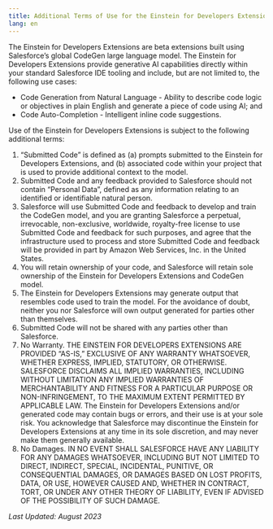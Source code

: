 ```yaml
---
title: Additional Terms of Use for the Einstein for Developers Extensions (Beta)
lang: en
---
```


The Einstein for Developers Extensions are beta extensions built using Salesforce’s global CodeGen large language model. The Einstein for Developers Extensions provide generative AI capabilities directly within your standard Salesforce IDE tooling and include, but are not limited to, the following use cases:

- Code Generation from Natural Language - Ability to describe code logic or objectives in plain English and generate a piece of code using AI; and
- Code Auto-Completion - Intelligent inline code suggestions.

Use of the Einstein for Developers Extensions is subject to the following additional terms:

1. “Submitted Code” is defined as (a) prompts submitted to the Einstein for Developers Extensions, and (b) associated code within your project that is used to provide additional context to the model.
2. Submitted Code and any feedback provided to Salesforce should not contain “Personal Data”, defined as any information relating to an identified or identifiable natural person.
3. Salesforce will use Submitted Code and feedback to develop and train the CodeGen model, and you are granting Salesforce a perpetual, irrevocable, non-exclusive, worldwide, royalty-free license to use Submitted Code and feedback for such purposes, and agree that the infrastructure used to process and store Submitted Code and feedback will be provided in part by Amazon Web Services, Inc. in the United States.
4. You will retain ownership of your code, and Salesforce will retain sole ownership of the Einstein for Developers Extensions and CodeGen model.
5. The Einstein for Developers Extensions may generate output that resembles code used to train the model. For the avoidance of doubt, neither you nor Salesforce will own output generated for parties other than themselves.
6. Submitted Code will not be shared with any parties other than Salesforce.
7. No Warranty. THE EINSTEIN FOR DEVELOPERS EXTENSIONS ARE PROVIDED “AS-IS,” EXCLUSIVE OF ANY WARRANTY WHATSOEVER, WHETHER EXPRESS, IMPLIED, STATUTORY, OR OTHERWISE. SALESFORCE DISCLAIMS ALL IMPLIED WARRANTIES, INCLUDING WITHOUT LIMITATION ANY IMPLIED WARRANTIES OF MERCHANTABILITY AND FITNESS FOR A PARTICULAR PURPOSE OR NON-INFRINGEMENT, TO THE MAXIMUM EXTENT PERMITTED BY APPLICABLE LAW. The Einstein for Developers Extensions and/or generated code may contain bugs or errors, and their use is at your sole risk. You acknowledge that Salesforce may discontinue the Einstein for Developers Extensions at any time in its sole discretion, and may never make them generally available.
8. No Damages. IN NO EVENT SHALL SALESFORCE HAVE ANY LIABILITY FOR ANY DAMAGES WHATSOEVER, INCLUDING BUT NOT LIMITED TO DIRECT, INDIRECT, SPECIAL, INCIDENTAL, PUNITIVE, OR CONSEQUENTIAL DAMAGES, OR DAMAGES BASED ON LOST PROFITS, DATA, OR USE, HOWEVER CAUSED AND, WHETHER IN CONTRACT, TORT, OR UNDER ANY OTHER THEORY OF LIABILITY, EVEN IF ADVISED OF THE POSSIBILITY OF SUCH DAMAGE.

_Last Updated: August 2023_
